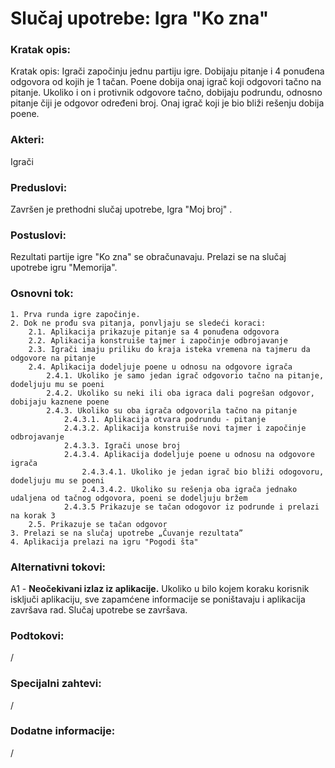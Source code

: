 # Slučaj upotrebe: Igra "Ko zna"

  

### Kratak opis:

Kratak opis: Igrači započinju jednu partiju igre. Dobijaju pitanje i 4 ponuđena odgovora od kojih je 1 tačan. Poene dobija onaj igrač koji odgovori tačno na pitanje. Ukoliko i on i protivnik odgovore tačno, dobijaju podrundu, odnosno pitanje čiji je odgovor određeni broj. Onaj igrač koji je bio bliži rešenju dobija poene.

  

### Akteri:

Igrači

### Preduslovi:

Završen je prethodni slučaj upotrebe, Igra "Moj broj" .
  
### Postuslovi:

Rezultati partije igre "Ko zna" se obračunavaju. Prelazi se na slučaj upotrebe igru "Memorija".

### Osnovni tok:

    1. Prva runda igre započinje.
    2. Dok ne prođu sva pitanja, ponvljaju se sledeći koraci:
        2.1. Aplikacija prikazuje pitanje sa 4 ponuđena odgovora
        2.2. Aplikacija konstruiše tajmer i započinje odbrojavanje
        2.3. Igrači imaju priliku do kraja isteka vremena na tajmeru da odgovore na pitanje
        2.4. Aplikacija dodeljuje poene u odnosu na odgovore igrača
            2.4.1. Ukoliko je samo jedan igrač odgovorio tačno na pitanje, dodeljuju mu se poeni
            2.4.2. Ukoliko su neki ili oba igraca dali pogrešan odgovor, dobijaju kaznene poene
            2.4.3. Ukoliko su oba igrača odgovorila tačno na pitanje
	            2.4.3.1. Aplikacija otvara podrundu - pitanje
                2.4.3.2. Aplikacija konstruiše novi tajmer i započinje odbrojavanje
                2.4.3.3. Igrači unose broj
                2.4.3.4. Aplikacija dodeljuje poene u odnosu na odgovore igrača
                    2.4.3.4.1. Ukoliko je jedan igrač bio bliži odogovoru, dodeljuju mu se poeni
                    2.4.3.4.2. Ukoliko su rešenja oba igrača jednako udaljena od tačnog odgovora, poeni se dodeljuju bržem
                2.4.3.5 Prikazuje se tačan odogovor iz podrunde i prelazi na korak 3
        2.5. Prikazuje se tačan odgovor
    3. Prelazi se na slučaj upotrebe „Čuvanje rezultata”
    4. Aplikacija prelazi na igru "Pogodi šta"
  
    

### Alternativni tokovi:

A1 - **Neočekivani izlaz iz aplikacije.** Ukoliko u bilo kojem koraku korisnik isključi aplikaciju,
sve zapamćene informacije se poništavaju i aplikacija završava rad.
Slučaj upotrebe se završava.

### Podtokovi:

/

### Specijalni zahtevi:

/
  

### Dodatne informacije:

/
